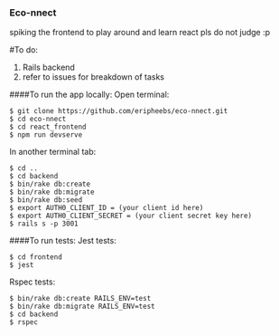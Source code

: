 ### Eco-nnect

spiking the frontend to play around and learn react pls do not judge :p

#To do:
1. Rails backend
2. refer to issues for breakdown of tasks

####To run the app locally:
Open terminal:
```
$ git clone https://github.com/eripheebs/eco-nnect.git
$ cd eco-nnect
$ cd react_frontend
$ npm run devserve
```
In another terminal tab:
```
$ cd ..
$ cd backend
$ bin/rake db:create
$ bin/rake db:migrate
$ bin/rake db:seed
$ export AUTH0_CLIENT_ID = (your client id here)
$ export AUTH0_CLIENT_SECRET = (your client secret key here)
$ rails s -p 3001
```

####To run tests:
Jest tests:
```
$ cd frontend
$ jest
```
Rspec tests:
```
$ bin/rake db:create RAILS_ENV=test
$ bin/rake db:migrate RAILS_ENV=test
$ cd backend
$ rspec
```

